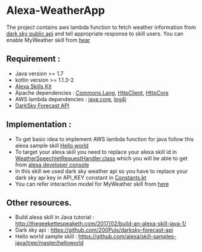 # Alexa-WeatherApp

The project contains aws lambda function to fetch weather information from [dark sky public api](https://darksky.net) and tell 
appropriate response to skill users. You can enable MyWeather skill from [hear](https://www.amazon.com/Aakash-Mehta-MyWeather/dp/B07566BQJC/ref=sr_1_1?s=digital-skills&ie=UTF8&qid=1529490449&sr=1-1&keywords=MyWeather)

## Requirement : 
- Java version >= 1.7
- kotlin version >= 1.1.3-2
- [Alexa Skills Kit](https://mvnrepository.com/artifact/com.amazon.alexa/alexa-skills-kit)
- Apache dependencies : [Commons Lang](https://mvnrepository.com/artifact/org.apache.commons/commons-lang3), [HttpClient](https://mvnrepository.com/artifact/org.apache.httpcomponents/httpclient), [HttpCore](https://mvnrepository.com/artifact/org.apache.httpcomponents/httpcore)
- AWS lambda dependencies : [java core](https://mvnrepository.com/artifact/com.amazonaws/aws-lambda-java-core), [log4j](https://mvnrepository.com/artifact/com.amazonaws/aws-lambda-java-log4j)
- [DarkSky Forecast API](https://mvnrepository.com/artifact/tk.plogitech/darksky-forecast-api)

## Implementation : 
- To get basic idea to implement AWS lambda function for java follow this alexa sample skill [Hello world](https://github.com/alexa/skill-samples-java/tree/master/helloworld)
- To target your alexa skill you need to replace your alexa skill id in [WeatherSpeechletRequestHandler.class](https://github.com/akashMehta-STL/Alexa-WeatherApp/blob/master/src/main/java/com/stllpt/WeatherSpeechletRequestHandler.kt) which you will be able to get from [alexa developer console](https://developer.amazon.com)
- In this skill we used dark sky weather api so you have to replace your dark sky api key in API_KEY constant in [Constants.kt](https://github.com/akashMehta-STL/Alexa-WeatherApp/blob/master/src/main/java/com/stllpt/util/Constants.kt)
- You can refer interaction model for MyWeather skill from [here](https://github.com/akashMehta-STL/Alexa-WeatherApp/blob/master/src/main/resources/speech_intents.json)

## Other resources.
- Build alexa skill in Java tutorial : http://thegeekettespeaketh.com/2017/02/build-an-alexa-skill-java-1/
- Dark sky api : https://github.com/200Puls/darksky-forecast-api
- Hello world sample skill : https://github.com/alexa/skill-samples-java/tree/master/helloworld
